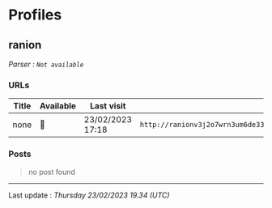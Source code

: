 # Profiles

## **ranion**


_Parser : `Not available`_

### URLs
| Title | Available | Last visit | fqdn | Screenshot 
|---|---|---|---|---|
| none | 🔴 | 23/02/2023 17:18 | `http://ranionv3j2o7wrn3um6de33eccbchhg32mkgnnoi72enkpp7jc25h3ad.onion` | <a href="https://www.ransomware.live/screenshots/ranionv3j2o7wrn3um6de33eccbchhg32mkgnnoi72enkpp7jc25h3ad-onion.png" target=_blank>📸</a> | 

### Posts

> no post found


 --- 


Last update : _Thursday 23/02/2023 19.34 (UTC)_
